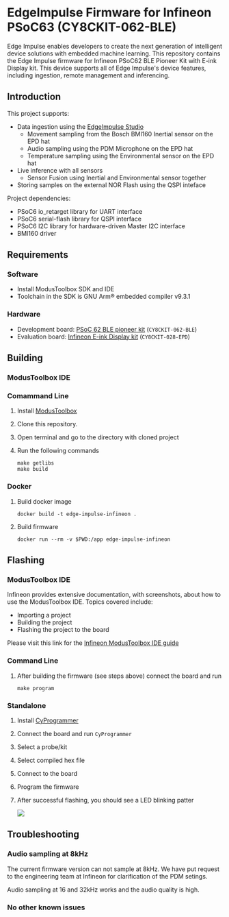 # EdgeImpulse Firmware for Infineon PSoC63 (CY8CKIT-062-BLE)

Edge Impulse enables developers to create the next generation of intelligent device solutions with embedded machine learning. This repository contains the Edge Impulse firmware for Infineon PSoC62 BLE Pioneer Kit with E-ink Display kit. This device supports all of Edge Impulse's device features, including ingestion, remote management and inferencing.

## Introduction

This project supports:
* Data ingestion using the [EdgeImpulse Studio](https://studio.edgeimpulse.com)
  * Movement sampling from the Bosch BMI160 Inertial sensor on the EPD hat
  * Audio sampling using the PDM Microphone on the EPD hat
  * Temperature sampling using the Environmental sensor on the EPD hat
* Live inference with all sensors
  * Sensor Fusion using Inertial and Environmental sensor together
* Storing samples on the external NOR Flash using the QSPI inteface

Project dependencies:
* PSoC6 io_retarget library for UART interface
* PSoC6 serial-flash library for QSPI interface
* PSoC6 I2C library for hardware-driven Master I2C interface
* BMI160 driver

## Requirements

### Software
- Install ModusToolbox SDK and IDE
- Toolchain in the SDK is GNU Arm® embedded compiler v9.3.1

### Hardware

- Development board: [PSoC 62 BLE pioneer kit](https://www.infineon.com/cms/en/product/evaluation-boards/cy8ckit-062-ble/) (`CY8CKIT-062-BLE`)
- Evaluation board: [Infineon E-ink Display kit](https://www.infineon.com/cms/en/product/evaluation-boards/cy8ckit-028-epd/) (`CY8CKIT-028-EPD`)

## Building

### ModusToolbox IDE

### Comammand Line

1. Install [ModusToolbox](https://www.infineon.com/cms/en/design-support/tools/sdk/modustoolbox-software/)
1. Clone this repository.
1. Open terminal and go to the directory with cloned project
1. Run the following commands

    ```
    make getlibs
    make build
    ```

### Docker

1. Build docker image

    ```
    docker build -t edge-impulse-infineon .
    ```

1. Build firmware

    ```
    docker run --rm -v $PWD:/app edge-impulse-infineon
    ```

## Flashing

### ModusToolbox IDE

Infineon provides extensive documentation, with screenshots, about how to use the ModusToolbox IDE. Topics covered include:
- Importing a project
- Building the project
- Flashing the project to the board

Please visit this link for the [Infineon ModusToolbox IDE guide](https://www.infineon.com/dgdl/Infineon-Eclipse_IDE_for_ModusToolbox_User_Guide_1-UserManual-v01_00-EN.pdf?fileId=8ac78c8c7d718a49017d99bcb86331e8)

### Command Line

1. After building the firmware (see steps above) connect the board and run

    ```
    make program
    ```

### Standalone

1. Install [CyProgrammer](https://softwaretools.infineon.com/tools/com.ifx.tb.tool.cypressprogrammer)
1. Connect the board and run `CyProgrammer`
1. Select a probe/kit
1. Select compiled hex file
1. Connect to the board
1. Program the firmware
1. After successful flashing, you should see a LED blinking patter

    ![](docs/blink.gif)

## Troubleshooting

### Audio sampling at 8kHz

The current firmware version can not sample at 8kHz. We have put request to the engineering team at Infineon for clarification of the PDM setings.

Audio sampling at 16 and 32kHz works and the audio quality is high.

### No other known issues
